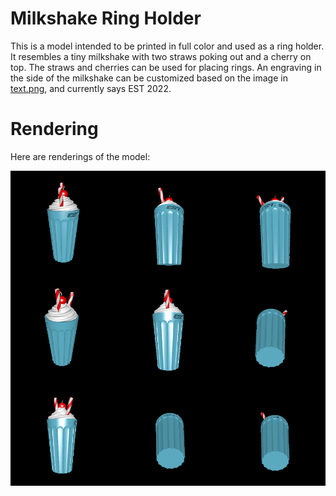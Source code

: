 # Milkshake Ring Holder

This is a model intended to be printed in full color and used as a ring holder. It resembles a tiny milkshake with two straws poking out and a cherry on top. The straws and cherries can be used for placing rings. An engraving in the side of the milkshake can be customized based on the image in [text.png](text.png), and currently says EST 2022.

# Rendering

Here are renderings of the model:

![Renderings of the milkshake ring holder](rendering.png)
